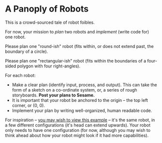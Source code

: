 # A Panoply of Robots

This is a crowd-sourced tale of robot foibles.

For now, your mission to *plan* two robots and *implement* (write code for) one robot.

Please plan one "round-ish" robot (fits within, or does not extend past, the boundary of a circle).

Please plan one "rectangular-ish" robot (fits within the boundaries of a four-sided polygon with four right-angles).

For each robot:

* Make a clear plan (identify input, process, and output).  This can take the form of a sketch on a co-ordinate system, or, a series of rough storyboards. **Post your plans to Sesame.**
* It is important that your robot be anchored to the origin – the top left corner, or (0, 0).
* Implement your plan by writing well-organized, human readable code.

For inspiration – [you may wish to view this example](http://russellgordon.ca/rsgc/ics/2o/2016/spring/robots.png) – it's the same robot, in a few different configurations (it's head can extend upwards).  Your robot only needs to have one configuration (for now, although you may wish to think ahead about how your robot might look if it had more capabilities).
